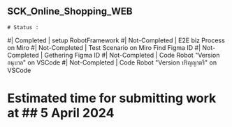 ## SCK_Online_Shopping_WEB
    # Status : 
#|   Completed     | setup RobotFramework 
#|   Not-Completed | E2E biz Process on Miro
#|   Not-Completed | Test Scenario on Miro Find Figma ID
#|   Not-Completed | Gethering Figma ID
#|   Not-Completed | Code Robot "Version อนุบาล" on VSCode
#|   Not-Completed | Code Robot "Version ปริญญาตรี" on VSCode


# Estimated time for submitting work at  ## 5 April 2024 ##